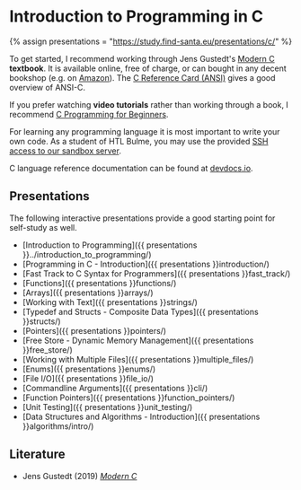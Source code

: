 # Introduction to Programming in C

{% assign presentations = "https://study.find-santa.eu/presentations/c/" %}

To get started, I recommend working through Jens Gustedt's
[Modern C](https://gustedt.gitlabpages.inria.fr/modern-c/) **textbook**. It is
available online, free of charge, or can bought in any decent bookshop
(e.g. on [Amazon](https://amzn.to/3JPx5KT)).
The [C Reference Card (ANSI)](c-refcard.pdf) gives a good overview of ANSI-C.

If you prefer watching **video tutorials** rather than working through a book,
I recommend
[C Programming for Beginners](https://www.youtube.com/playlist?list=PL98qAXLA6aftD9ZlnjpLhdQAOFI8xIB6e).

For learning any programming language it is most important to write your own
code. As a student of HTL Bulme, you may use the provided
[SSH access to our sandbox server](/linux/ssh.html).

C language reference documentation can be found at
[devdocs.io](https://devdocs.io/c/).

## Presentations
The following interactive presentations provide a good starting point for
self-study as well.

* [Introduction to Programming]({{ presentations }}../introduction_to_programming/)
* [Programming in C - Introduction]({{ presentations }}introduction/)
* [Fast Track to C Syntax for Programmers]({{ presentations }}fast_track/)
* [Functions]({{ presentations }}functions/)
* [Arrays]({{ presentations }}arrays/)
* [Working with Text]({{ presentations }}strings/)
* [Typedef and Structs - Composite Data Types]({{ presentations }}structs/)
* [Pointers]({{ presentations }}pointers/)
* [Free Store - Dynamic Memory Management]({{ presentations }}free_store/)
* [Working with Multiple Files]({{ presentations }}multiple_files/)
* [Enums]({{ presentations }}enums/)
* [File I/O]({{ presentations }}file_io/)
* [Commandline Arguments]({{ presentations }}cli/)
* [Function Pointers]({{ presentations }}function_pointers/)
* [Unit Testing]({{ presentations }}unit_testing/)
* [Data Structures and Algorithms - Introduction]({{ presentations }}algorithms/intro/)

## Literature
* Jens Gustedt (2019)
  *[Modern C](https://amzn.to/3JPx5KT)*
